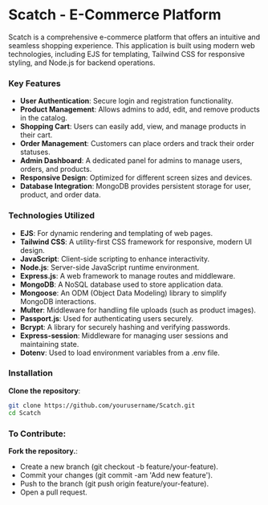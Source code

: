 # Scatch - E-Commerce Platform
Scatch is a comprehensive e-commerce platform that offers an intuitive and seamless shopping experience. This application is built using modern web technologies, including EJS for templating, Tailwind CSS for responsive styling, and Node.js for backend operations.

### Key Features
- **User Authentication**: Secure login and registration functionality.
- **Product Management**: Allows admins to add, edit, and remove products in the catalog.
- **Shopping Cart**: Users can easily add, view, and manage products in their cart.
- **Order Management**: Customers can place orders and track their order statuses.
- **Admin Dashboard**: A dedicated panel for admins to manage users, orders, and products.
- **Responsive Design**: Optimized for different screen sizes and devices.
- **Database Integration**: MongoDB provides persistent storage for user, product, and order data.

### Technologies Utilized
- **EJS**: For dynamic rendering and templating of web pages.
- **Tailwind CSS**: A utility-first CSS framework for responsive, modern UI design.
- **JavaScript**: Client-side scripting to enhance interactivity.
- **Node.js**: Server-side JavaScript runtime environment.
- **Express.js**: A web framework to manage routes and middleware.
- **MongoDB**: A NoSQL database used to store application data.
- **Mongoose**: An ODM (Object Data Modeling) library to simplify MongoDB interactions.
- **Multer**: Middleware for handling file uploads (such as product images).
- **Passport.js**: Used for authenticating users securely.
- **Bcrypt**: A library for securely hashing and verifying passwords.
- **Express-session**: Middleware for managing user sessions and maintaining state.
- **Dotenv**: Used to load environment variables from a .env file.

### Installation
**Clone the repository**:
   ```bash
   git clone https://github.com/yourusername/Scatch.git
   cd Scatch
  ```

### To Contribute:
**Fork the repository.**:
- Create a new branch (git checkout -b feature/your-feature).
- Commit your changes (git commit -am 'Add new feature').
- Push to the branch (git push origin feature/your-feature).
- Open a pull request.
